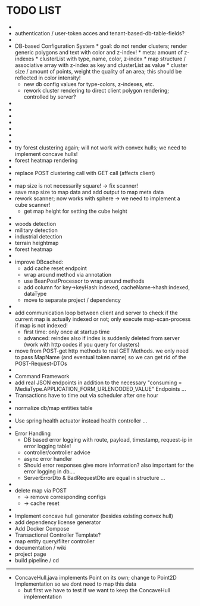 # TODO LIST
*
* authentication / user-token acces and tenant-based-db-table-fields?
* 
* DB-based Configuration System
      * goal: do not render clusters; render generic polygons and text with color and z-index!
      * meta: amount of z-indexes 
      * clusterList with type, name, color, z-index 
      * map structure / associative array with z-index as key and clusterList as value
      * cluster size / amount of points, weight the quality of an area; this should be reflected in color intensity! 
    * new db config values for type-colors, z-indexes, etc.
    * rework cluster rendering to direct client polygon rendering; controlled by server?
*
*
*
*
*
*
*
* try forest clustering again; will not work with convex hulls; we need to implement concave hulls!
* forest heatmap rendering
*
* replace POST clustering call with GET call (affects client)
*
* map size is not necessarily square! -> fix scanner!
* save map size to map data and add output to map meta data
* rework scanner; now works with sphere -> we need to implement a cube scanner!
    * get map height for setting the cube height 
*
* woods detection
* military detection
* industrial detection
* terrain heightmap
* forest heatmap
*
* improve DBcached:
    * add cache reset endpoint
    * wrap around method via annotation
    * use BeanPostProcessor to wrap around methods
    * add column for key->keyHash:indexed, cacheName->hash:indexed, dataType
    * move to separate project / dependency
*
* add communication loop between client and server to check if the current map is actually indexed or not; only execute map-scan-process if map is not indexed!
    * first time: only once at startup time
    * advanced: reindex also if index is suddenly deleted from server (work with http codes if you query for clusters)
* move from POST-get http methods to real GET Methods. we only need to pass MapName (and eventual token name) so we can
  get rid of the POST-Request-DTOs
*
* Command Framework
* add real JSON endpoints in addition to the necessary "consuming = MediaType.APPLICATION_FORM_URLENCODED_VALUE" Endpoints ...
* Transactions have to time out via scheduler after one hour
*
* normalize db/map entities table
*
* Use spring health actuator instead health controller ...
*
* Error Handling
    * DB based error logging with route, payload, timestamp, request-ip in error logging table!
    * controller/controller advice
    * async error handler
    * Should error responses give more information? also important for the error logging in db....
    * ServerErrorDto & BadRequestDto are equal in structure ...
*
* delete map via POST
    * -> remove corresponding configs
    * -> cache reset
*
* Implement concave hull generator (besides existing convex hull)
* add dependency license generator
* Add Docker Compose
* Transactional Controller Template?
* map entity query/filter controller
* documentation / wiki
* project page
* build pipeline / cd

------

* ConcaveHull.java implements Point on its own; change to Point2D Implementation so we dont need to map this data
    * but first we have to test if we want to keep the ConcaveHull implementation

